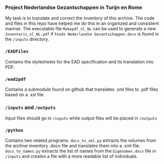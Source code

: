 ### Project Nederlandse Gezantschappen in Turijn en Rome
My task is to translate and correct the inventory of this archive. The code and files in this repo have helped me do this in an organized and consistent manner.
The executable file `Makepdf_nl_NL` can be used to generate a new `Inventaris_nl_NL.pdf` if `Fonds Nederlandse Gezantschappen.docx` is found in the `/inputs` directory.

### `/EADFiles`
Contains the stylesheets for the EAD specification and its translation into PDF.

### `/ead2pdf`
Contains a submodule found on github that translates .xml files to .pdf files based on a .xsl file.

### `/inputs` and `/outputs`
Input files should go in `/inputs` while output files will be placed in `/outputs`

### `/python`
Contains two related programs. `docx_to_xml.py` extracts the volumes from the archive inventory .docx file and translates them into a .xml file. `docx_to_names.py` extracts the list of names from the `Eigenamen.docx` file in `/inputs` and creates a file with a more readable list of individuals.
